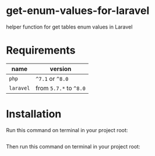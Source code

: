 # get-enum-values-for-laravel
helper function for get tables enum values in Laravel






# Requirements

| name | version |
| ---- | ------- |
| `php`  | `^7.1` or `^8.0` |
| `laravel` | from `5.7.*` to `^8.0` |



# Installation

Run this command on terminal in your project root:

```

```

Then run this command on terminal in your project root:

```

```

